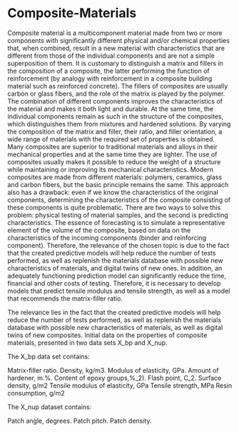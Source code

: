 # Composite-Materials

Composite material is a multicomponent material made from two or more components with significantly different physical and/or chemical properties that, when combined, result in a new material with characteristics that are different from those of the individual components and are not a simple superposition of them. It is customary to distinguish a matrix and fillers in the composition of a composite, the latter performing the function of reinforcement (by analogy with reinforcement in a composite building material such as reinforced concrete). The fillers of composites are usually carbon or glass fibers, and the role of the matrix is played by the polymer. The combination of different components improves the characteristics of the material and makes it both light and durable. At the same time, the individual components remain as such in the structure of the composites, which distinguishes them from mixtures and hardened solutions. By varying the composition of the matrix and filler, their ratio, and filler orientation, a wide range of materials with the required set of properties is obtained. Many composites are superior to traditional materials and alloys in their mechanical properties and at the same time they are lighter. The use of composites usually makes it possible to reduce the weight of a structure while maintaining or improving its mechanical characteristics. Modern composites are made from different materials: polymers, ceramics, glass and carbon fibers, but the basic principle remains the same. This approach also has a drawback: even if we know the characteristics of the original components, determining the characteristics of the composite consisting of these components is quite problematic. There are two ways to solve this problem: physical testing of material samples, and the second is predicting characteristics. The essence of forecasting is to simulate a representative element of the volume of the composite, based on data on the characteristics of the incoming components (binder and reinforcing component). Therefore, the relevance of the chosen topic is due to the fact that the created predictive models will help reduce the number of tests performed, as well as replenish the materials database with possible new characteristics of materials, and digital twins of new ones. In addition, an adequately functioning prediction model can significantly reduce the time, financial and other costs of testing. Therefore, it is necessary to develop models that predict tensile modulus and tensile strength, as well as a model that recommends the matrix-filler ratio.

The relevance lies in the fact that the created predictive models will help reduce the number of tests performed, as well as replenish the materials database with possible new characteristics of materials, as well as digital twins of new composites. Initial data on the properties of composite materials, presented in two data sets X_bp and X_nup.

The X_bp data set contains:

Matrix-filler ratio.
Density, kg/m3.
Modulus of elasticity, GPa.
Amount of hardener, m.%.
Content of epoxy groups,%_2).
Flash point, C_2.
Surface density, g/m2
Tensile modulus of elasticity, GPa
Tensile strength, MPa
Resin consumption, g/m2

The X_nup dataset contains:

Patch angle, degrees.
Patch pitch.
Patch density.
